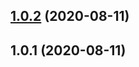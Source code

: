 ## [1.0.2](https://github.com/kongnet/create-sky/compare/v1.0.1...v1.0.2) (2020-08-11)




## 1.0.1 (2020-08-11)





